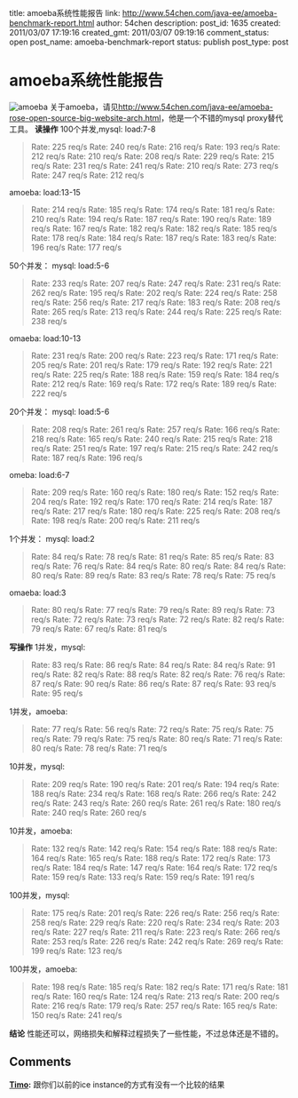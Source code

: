 title: amoeba系统性能报告
link: http://www.54chen.com/java-ee/amoeba-benchmark-report.html
author: 54chen
description: 
post_id: 1635
created: 2011/03/07 17:19:16
created_gmt: 2011/03/07 09:19:16
comment_status: open
post_name: amoeba-benchmark-report
status: publish
post_type: post

# amoeba系统性能报告

![amoeba](http://img03.taobaocdn.com/imgextra/i3/T13M02XbRXXXX4FVU4_051626.jpg) 关于amoeba，请见<http://www.54chen.com/java-ee/amoeba-rose-open-source-big-website-arch.html>，他是一个不错的mysql proxy替代工具。 **读操作** 100个并发,mysql: load:7-8

> Rate: 225 req/s Rate: 240 req/s Rate: 216 req/s Rate: 193 req/s Rate: 212 req/s Rate: 210 req/s Rate: 208 req/s Rate: 229 req/s Rate: 215 req/s Rate: 231 req/s Rate: 241 req/s Rate: 210 req/s Rate: 273 req/s Rate: 247 req/s Rate: 212 req/s

amoeba: load:13-15

> Rate: 214 req/s Rate: 185 req/s Rate: 174 req/s Rate: 181 req/s Rate: 210 req/s Rate: 194 req/s Rate: 187 req/s Rate: 190 req/s Rate: 189 req/s Rate: 167 req/s Rate: 182 req/s Rate: 182 req/s Rate: 185 req/s Rate: 178 req/s Rate: 184 req/s Rate: 187 req/s Rate: 183 req/s Rate: 196 req/s Rate: 177 req/s 

50个并发： mysql: load:5-6

> Rate: 233 req/s Rate: 207 req/s Rate: 247 req/s Rate: 231 req/s Rate: 262 req/s Rate: 195 req/s Rate: 202 req/s Rate: 224 req/s Rate: 258 req/s Rate: 256 req/s Rate: 217 req/s Rate: 183 req/s Rate: 208 req/s Rate: 265 req/s Rate: 213 req/s Rate: 244 req/s Rate: 225 req/s Rate: 238 req/s

omaeba: load:10-13

> Rate: 231 req/s Rate: 200 req/s Rate: 223 req/s Rate: 171 req/s Rate: 205 req/s Rate: 201 req/s Rate: 179 req/s Rate: 192 req/s Rate: 221 req/s Rate: 225 req/s Rate: 188 req/s Rate: 159 req/s Rate: 184 req/s Rate: 212 req/s Rate: 169 req/s Rate: 172 req/s Rate: 189 req/s Rate: 222 req/s

20个并发： mysql: load:5-6

> Rate: 208 req/s Rate: 261 req/s Rate: 257 req/s Rate: 166 req/s Rate: 218 req/s Rate: 165 req/s Rate: 240 req/s Rate: 215 req/s Rate: 218 req/s Rate: 251 req/s Rate: 197 req/s Rate: 215 req/s Rate: 242 req/s Rate: 187 req/s Rate: 196 req/s

omeba: load:6-7

> Rate: 209 req/s Rate: 160 req/s Rate: 180 req/s Rate: 152 req/s Rate: 204 req/s Rate: 192 req/s Rate: 170 req/s Rate: 214 req/s Rate: 187 req/s Rate: 217 req/s Rate: 180 req/s Rate: 225 req/s Rate: 208 req/s Rate: 198 req/s Rate: 200 req/s Rate: 211 req/s

1个并发： mysql: load:2

> Rate: 84 req/s Rate: 78 req/s Rate: 81 req/s Rate: 85 req/s Rate: 83 req/s Rate: 76 req/s Rate: 84 req/s Rate: 80 req/s Rate: 84 req/s Rate: 80 req/s Rate: 89 req/s Rate: 83 req/s Rate: 78 req/s Rate: 75 req/s

omaeba: load:3

> Rate: 80 req/s Rate: 77 req/s Rate: 79 req/s Rate: 89 req/s Rate: 73 req/s Rate: 72 req/s Rate: 73 req/s Rate: 72 req/s Rate: 82 req/s Rate: 79 req/s Rate: 67 req/s Rate: 81 req/s

**写操作** 1并发，mysql:

> Rate: 83 req/s Rate: 86 req/s Rate: 84 req/s Rate: 84 req/s Rate: 91 req/s Rate: 82 req/s Rate: 88 req/s Rate: 82 req/s Rate: 76 req/s Rate: 87 req/s Rate: 90 req/s Rate: 86 req/s Rate: 87 req/s Rate: 93 req/s Rate: 95 req/s 

1并发，amoeba: 

> Rate: 77 req/s Rate: 56 req/s Rate: 72 req/s Rate: 75 req/s Rate: 75 req/s Rate: 79 req/s Rate: 75 req/s Rate: 80 req/s Rate: 71 req/s Rate: 80 req/s Rate: 78 req/s Rate: 71 req/s

10并发，mysql: 

> Rate: 209 req/s Rate: 190 req/s Rate: 201 req/s Rate: 194 req/s Rate: 188 req/s Rate: 234 req/s Rate: 168 req/s Rate: 266 req/s Rate: 242 req/s Rate: 243 req/s Rate: 260 req/s Rate: 261 req/s Rate: 180 req/s Rate: 240 req/s Rate: 260 req/s

10并发，amoeba: 

> Rate: 132 req/s Rate: 142 req/s Rate: 154 req/s Rate: 188 req/s Rate: 164 req/s Rate: 165 req/s Rate: 188 req/s Rate: 172 req/s Rate: 173 req/s Rate: 184 req/s Rate: 147 req/s Rate: 164 req/s Rate: 172 req/s Rate: 159 req/s Rate: 133 req/s Rate: 159 req/s Rate: 191 req/s 

100并发，mysql: 

> Rate: 175 req/s Rate: 201 req/s Rate: 226 req/s Rate: 256 req/s Rate: 258 req/s Rate: 229 req/s Rate: 220 req/s Rate: 234 req/s Rate: 203 req/s Rate: 227 req/s Rate: 211 req/s Rate: 223 req/s Rate: 266 req/s Rate: 253 req/s Rate: 226 req/s Rate: 242 req/s Rate: 269 req/s Rate: 199 req/s Rate: 123 req/s 

100并发，amoeba: 

> Rate: 198 req/s Rate: 185 req/s Rate: 182 req/s Rate: 171 req/s Rate: 181 req/s Rate: 160 req/s Rate: 124 req/s Rate: 213 req/s Rate: 200 req/s Rate: 216 req/s Rate: 179 req/s Rate: 257 req/s Rate: 165 req/s Rate: 150 req/s Rate: 241 req/s

**结论** 性能还可以，网络损失和解释过程损失了一些性能，不过总体还是不错的。

## Comments

**[Timo](#13390 "2011-03-08 14:39:52"):** 跟你们以前的ice instance的方式有没有一个比较的结果

